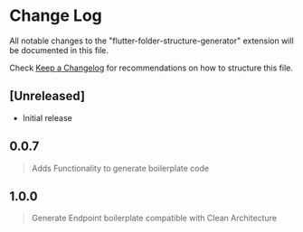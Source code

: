 # Change Log

All notable changes to the "flutter-folder-structure-generator" extension will be documented in this file.

Check [Keep a Changelog](http://keepachangelog.com/) for recommendations on how to structure this file.

## [Unreleased]

- Initial release

## 0.0.7

> Adds Functionality to generate boilerplate code

## 1.0.0

> Generate Endpoint boilerplate compatible with Clean Architecture
